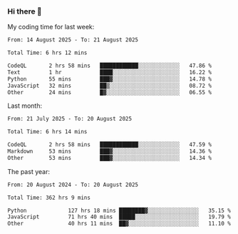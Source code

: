 ### Hi there 👋

My coding time for last week:

<!--START_SECTION:week-->

```txt
From: 14 August 2025 - To: 21 August 2025

Total Time: 6 hrs 12 mins

CodeQL       2 hrs 58 mins   ████████████░░░░░░░░░░░░░   47.86 %
Text         1 hr            ████░░░░░░░░░░░░░░░░░░░░░   16.22 %
Python       55 mins         ███▓░░░░░░░░░░░░░░░░░░░░░   14.78 %
JavaScript   32 mins         ██▒░░░░░░░░░░░░░░░░░░░░░░   08.72 %
Other        24 mins         █▓░░░░░░░░░░░░░░░░░░░░░░░   06.55 %
```

<!--END_SECTION:week-->

Last month:

<!--START_SECTION:month-->

```txt
From: 21 July 2025 - To: 20 August 2025

Total Time: 6 hrs 14 mins

CodeQL       2 hrs 58 mins   ████████████░░░░░░░░░░░░░   47.59 %
Markdown     53 mins         ███▓░░░░░░░░░░░░░░░░░░░░░   14.36 %
Other        53 mins         ███▓░░░░░░░░░░░░░░░░░░░░░   14.34 %
```

<!--END_SECTION:month-->

The past year:

<!--START_SECTION:year-->

```txt
From: 20 August 2024 - To: 20 August 2025

Total Time: 362 hrs 9 mins

Python             127 hrs 18 mins ████████▓░░░░░░░░░░░░░░░░   35.15 %
JavaScript         71 hrs 40 mins  █████░░░░░░░░░░░░░░░░░░░░   19.79 %
Other              40 hrs 11 mins  ██▓░░░░░░░░░░░░░░░░░░░░░░   11.10 %
```

<!--END_SECTION:year-->
